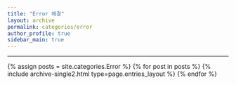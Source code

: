 ```yaml
---
title: "Error 해결"
layout: archive
permalink: categories/error
author_profile: true
sidebar_main: true
---
```


<!-- 공백이 포함되어 있는 카테고리 이름의 경우 site.categories['a b c'] 이런식으로! -->

***

{% assign posts = site.categories.Error %}
{% for post in posts %} {% include archive-single2.html type=page.entries_layout %} {% endfor %}